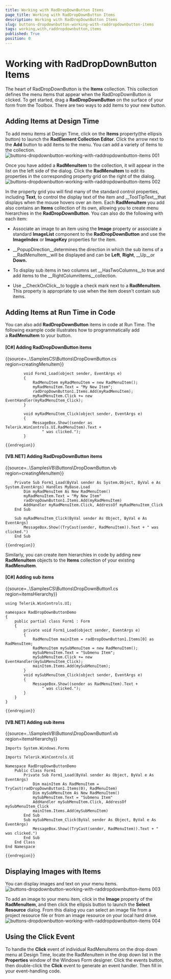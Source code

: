 ```yaml
---
title: Working with RadDropDownButton Items
page_title: Working with RadDropDownButton Items
description: Working with RadDropDownButton Items
slug: buttons-dropdownbutton-working-with-raddropdownbutton-items
tags: working,with,raddropdownbutton,items
published: True
position: 0
---
```


# Working with RadDropDownButton Items



The heart of RadDropDownButton is the __Items__ collection. This collection defines the menu items that appear when the RadDropDownButton is clicked. To get started, drag a __RadDropDownButton__ on the surface of your form from the Toolbox. There are two ways to add items to your new button.

## Adding Items at Design Time 

To add menu items at Design Time, click on the __Items__ property(the ellipsis button) to launch the __RadElement Collection Editor__. Click the arrow next to the __Add__ button to add items to the menu. You can add a variety of items to the collection.![buttons-dropdownbutton-working-with-raddropdownbutton-items 001](images/buttons-dropdownbutton-working-with-raddropdownbutton-items001.png)

Once you have added a __RadMenuItem__ to the collection, it will appear in the list on the left side of the dialog. Click the __RadMenuItem__ to edit its properties in the corresponding property grid on the right of the dialog.![buttons-dropdownbutton-working-with-raddropdownbutton-items 002](images/buttons-dropdownbutton-working-with-raddropdownbutton-items002.png)

In the property grid you will find many of the standard control properties, including __Text__, to control the display text of the item and __ToolTipText__that displays when the mouse hovers over an item. Each __RadMenuItem__ you add also contains an __Items__ collection of its own, allowing you to create menu hierarchies in the __RadDropDownButton__. You can also do the following with each item:

* Associate an image to an item using the __Image__ property or associate a standard __ImageList__ component to the __RadDropDownButton__ and use the __ImageIndex__ or __ImageKey__ properties for the item. 

* __PopupDirection__determines the direction in which the sub items of a __RadMenuItem__will be displayed and can be __Left__, __Right__, __Up__or __Down.__

* To display sub items in two columns set __HasTwoColumns__to true and add items to the __RightColumnItems__collection.

* Use __CheckOnClick__to toggle a check mark next to a __RadMenuItem__. This property is appropriate to use when the item doesn't contain sub items.

## Adding Items at Run Time in Code

You can also add __RadDropDownButton__ items in code at Run Time. The following example code illustrates how to programmatically add a __RadMenuItem__ to your button.

#### __[C#] Adding RadDropDownButton items__

{{source=..\SamplesCS\Buttons\DropDownButton.cs region=creatingMenuItem}}
	
	        void Form1_Load(object sender, EventArgs e)
	        {
	            RadMenuItem myRadMenuItem = new RadMenuItem();
	            myRadMenuItem.Text = "My New Item";
	            radDropDownButton1.Items.Add(myRadMenuItem);
	            myRadMenuItem.Click += new EventHandler(myRadMenuItem_Click);
	        }
	
	        void myRadMenuItem_Click(object sender, EventArgs e)
	        {
	            MessageBox.Show((sender as Telerik.WinControls.UI.RadMenuItem).Text +
	                " was clicked.");
	        }
	
	{{endregion}}



#### __[VB.NET] Adding RadDropDownButton items__

{{source=..\SamplesVB\Buttons\DropDownButton.vb region=creatingMenuItem}}
	
	    Private Sub Form1_Load(ByVal sender As System.Object, ByVal e As System.EventArgs) Handles MyBase.Load
	        Dim myRadMenuItem As New RadMenuItem()
	        myRadMenuItem.Text = "My New Item"
	        radDropDownButton1.Items.Add(myRadMenuItem)
	        AddHandler myRadMenuItem.Click, AddressOf myRadMenuItem_Click
	    End Sub
	
	    Sub myRadMenuItem_Click(ByVal sender As Object, ByVal e As EventArgs)
	        MessageBox.Show((TryCast(sender, RadMenuItem)).Text + " was clicked.")
	    End Sub
	
	{{endregion}}



Similarly, you can create item hierarchies in code by adding new __RadMenuItem__ objects to the __Items__ collection of your existing __RadMenuItem__.

#### __[C#] Adding sub items__

{{source=..\SamplesCS\Buttons\DropDownButton1.cs region=itemsHierarchy}}
	
	using Telerik.WinControls.UI;
	
	namespace RadDropDownButtonDemo
	{
	    public partial class Form1 : Form
	    {
	        private void Form1_Load(object sender, EventArgs e)
	        {
	            RadMenuItem mainItem = radDropDownButton1.Items[0] as RadMenuItem;
	            RadMenuItem mySubMenuItem = new RadMenuItem();
	            mySubMenuItem.Text = "Submenu Item";
	            mySubMenuItem.Click += new EventHandler(mySubMenuItem_Click);
	            mainItem.Items.Add(mySubMenuItem);
	        }
	        void mySubMenuItem_Click(object sender, EventArgs e)
	        {
	            MessageBox.Show((sender as RadMenuItem).Text +
	                " was clicked.");
	        }
	    }
	}
	
	{{endregion}}



#### __[VB.NET] Adding sub items__

{{source=..\SamplesVB\Buttons\DropDownButton1.vb region=itemsHierarchy}}
	
	Imports System.Windows.Forms
	
	Imports Telerik.WinControls.UI
	
	Namespace RadDropDownButtonDemo
	    Public Class Form1
	        Private Sub Form1_Load(ByVal sender As Object, ByVal e As EventArgs)
	            Dim mainItem As RadMenuItem = TryCast(radDropDownButton1.Items(0), RadMenuItem)
	            Dim mySubMenuItem As New RadMenuItem()
	            mySubMenuItem.Text = "Submenu Item"
	            AddHandler mySubMenuItem.Click, AddressOf mySubMenuItem_Click
	            mainItem.Items.Add(mySubMenuItem)
	        End Sub
	        Sub mySubMenuItem_Click(ByVal sender As Object, ByVal e As EventArgs)
	            MessageBox.Show((TryCast(sender, RadMenuItem)).Text + " was clicked.")
	        End Sub
	    End Class
	End Namespace
	
	{{endregion}}



## Displaying Images with Items

You can display images and text on your menu items.![buttons-dropdownbutton-working-with-raddropdownbutton-items 003](images/buttons-dropdownbutton-working-with-raddropdownbutton-items003.png)

To add an image to your menu item, click in the __Image__ property of the __RadMenuItem__, and then click the ellipsis button to launch the __Select Resource__ dialog. From this dialog you can select an image file from a project resource file or from an image resource on your local hard drive. ![buttons-dropdownbutton-working-with-raddropdownbutton-items 004](images/buttons-dropdownbutton-working-with-raddropdownbutton-items004.png)

## Using the Click Event

To handle the __Click__ event of individual RadMenuItems on the drop down menu at Design Time, locate the RadMenuItem in the drop down list in the __Properties__ window of the Windows Form designer. Click the events button, then double-click the __Click__ event to generate an event handler. Then fill in your event-handling code.
